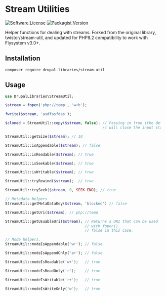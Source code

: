 # Stream Utilities

[![Software License](https://img.shields.io/badge/license-MIT-brightgreen.svg?style=flat-square)](LICENSE)
[![Packagist Version](https://img.shields.io/packagist/v/drupal-libraries/stream-util.svg?style=flat-square)](https://packagist.org/packages/drupal-libraries/stream-util)

Helper functions for dealing with streams.  Forked from the original library, twistor/stream-util, and updated for PHP8.2 compatibility to work with Flysystem v3.0+.

## Installation

```
composer require drupal-libraries/stream-util
```

## Usage

```php
use DrupalLibraries\StreamUtil;

$stream = fopen('php://temp', 'w+b');

fwrite($stream, 'asdfasfdas');

$cloned = StreamUtil::copy($stream, false); // Passing in true (the default),
                                            // will close the input stream.

StreamUtil::getSize($stream); // 10

StreamUtil::isAppendable($stream); // false

StreamUtil::isReadable($stream); // true

StreamUtil::isSeekable($stream); // true

StreamUtil::isWritable($stream); // true

StreamUtil::tryRewind($stream);  // true

StreamUtil::trySeek($stream, 0, SEEK_END); // true

// Metadata helpers.
StreamUtil::getMetaDataKey($stream, 'blocked') // false

StreamUtil::getUri($stream); // php://temp

StreamUtil::getUsuableUri($stream); // Returns a URI that can be used
                                    // with fopen().
                                    // false in this case.

// Mode helpers.
StreamUtil::modeIsAppendable('w+'); // false

StreamUtil::modeIsAppendOnly('a+'); // false

StreamUtil::modeIsReadable('w+');   // true

StreamUtil::modeIsReadOnly('r');    // true

StreamUtil::modeIsWritable('r+');   // true

StreamUtil::modeIsWriteOnly('w');   // true
```
